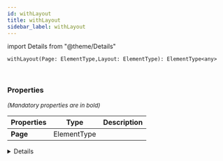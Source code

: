 ```yaml
---
id: withLayout
title: withLayout
sidebar_label: withLayout
---
```


import Details from "@theme/Details"


```tsx
withLayout(Page: ElementType,Layout: ElementType): ElementType<any>
```
<br/>



### Properties

<font size="2"><i>(Mandatory properties are in bold)</i></font>

| Properties | Type | Description |
| --------- | ---- | ----------- |
| **Page** | ElementType |  |


<Details summary={<summary><b>Additional properties for advanced use cases</b></summary>}><div>

| Properties | Type | Description |
| --------- | ---- | ----------- |
| Layout | ElementType |  |


</div></Details>